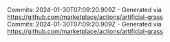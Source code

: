 Commits: 2024-01-30T07:09:20.909Z - Generated via https://github.com/marketplace/actions/artificial-grass
<br>
Commits: 2024-01-30T07:09:20.909Z - Generated via https://github.com/marketplace/actions/artificial-grass
<br>
